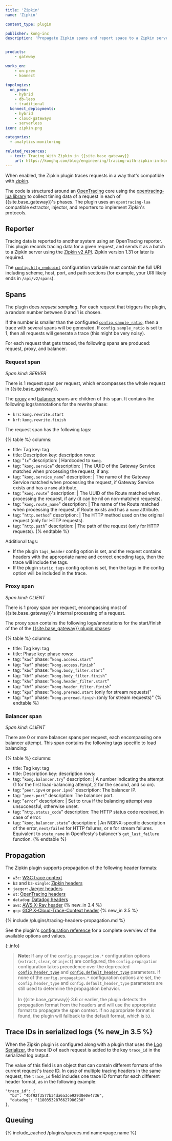 ```yaml
---
title: 'Zipkin'
name: 'Zipkin'

content_type: plugin

publisher: kong-inc
description: 'Propagate Zipkin spans and report space to a Zipkin server'


products:
    - gateway

works_on:
    - on-prem
    - konnect

topologies:
  on_prem:
    - hybrid
    - db-less
    - traditional
  konnect_deployments:
    - hybrid
    - cloud-gateways
    - serverless
icon: zipkin.png

categories:
  - analytics-monitoring

related_resources:
  - text: Tracing With Zipkin in {{site.base_gateway}}
    url: https://konghq.com/blog/engineering/tracing-with-zipkin-in-kong-2-1-0
---
```


When enabled, the Zipkin plugin traces requests in a way that's compatible with [zipkin](https://zipkin.io/).

The code is structured around an [OpenTracing](http://opentracing.io/) core using the [opentracing-lua library](https://github.com/Kong/opentracing-lua) to collect timing data of a request in each of {{site.base_gateway}}'s phases.
The plugin uses an `opentracing-lua` compatible extractor, injector, and reporters to implement Zipkin's protocols.


## Reporter

Tracing data is reported to another system using an OpenTracing reporter.
This plugin records tracing data for a given request, and sends it as a batch to a Zipkin server using the [Zipkin v2 API](https://zipkin.io/zipkin-api/#/default/post_spans). Zipkin version 1.31 or later is required.

The [`config.http_endpoint`](/plugins/zipkin/reference/#schema--config-http-endpoint) configuration variable must contain the full URI including scheme, host, port, and path sections (for example, your URI likely ends in `/api/v2/spans`).

## Spans

The plugin does *request sampling*. For each request that triggers the plugin, a random number between 0 and 1 is chosen.

If the number is smaller than the configured [`config.sample_ratio`](/plugins/zipkin/reference/#schema--config-sample-ratio), then a trace with several spans will be generated. If `config.sample_ratio` is set to 1, then all requests will generate a trace (this might be very noisy).

For each request that gets traced, the following spans are produced: request, proxy, and balancer.

### Request span

_Span kind: SERVER_

There is 1 request span per request, which encompasses the whole request in {{site.base_gateway}}.

The [proxy](#proxy-span) and [balancer](#balancer-span) spans are children of this span. It contains the following logs/annotations for the rewrite phase:

* `krs`: `kong.rewrite.start`
* `krf`: `kong.rewrite.finish`

The request span has the following tags:

<!--vale off-->
{% table %}
columns:
  - title: Tag
    key: tag
  - title: Description
    key: description
rows:
  - tag: "`lc`"
    description: |
      Hardcoded to `kong`.
  - tag: "`kong.service`" 
    description: |
      The UUID of the Gateway Service matched when processing the request, if any.
  - tag: "`kong.service_name`"
    description: |
      The name of the Gateway Service matched when processing the request, if Gateway Service exists and has a `name` attribute.
  - tag: "`kong.route`"
    description: |
      The UUID of the Route matched when processing the request, if any (it can be nil on non-matched requests).
  - tag: "`kong.route_name`"
    description: |
      The name of the Route matched when processing the request, if Route exists and has a `name` attribute.
  - tag: "`http.method`"
    description: |
      The HTTP method used on the original request (only for HTTP requests).
  - tag: "`http.path`"
    description: |
      The path of the request (only for HTTP requests).
{% endtable %}
<!--vale on -->

Additional tags: 
* If the plugin `tags_header` config option is set, and the request contains headers with the appropriate name and correct encoding tags, then the trace will include the tags.
* If the plugin `static_tags` config option is set, then the tags in the config option will be included in the trace.

### Proxy span

_Span kind: CLIENT_

There is 1 proxy span per request, encompassing most of {{site.base_gateway}}'s internal processing of a request.

The proxy span contains the following logs/annotations for the start/finish of the of the [{{site.base_gateway}} plugin phases](/gateway/entities/plugin/#plugin-contexts):

{% table %}
columns:
  - title: Tag
    key: tag
  - title: Phase
    key: phase
rows:
  - tag: "`kas`"
    phase: "`kong.access.start`"
  - tag: "`kaf`"
    phase: "`kong.access.finish`"
  - tag: "`kbs`"
    phase: "`kong.body_filter.start`"
  - tag: "`kbf`"
    phase: "`kong.body_filter.finish`"
  - tag: "`khs`"
    phase: "`kong.header_filter.start`"
  - tag: "`khf`"
    phase: "`kong.header_filter.finish`"
  - tag: "`kps`"
    phase: "`kong.preread.start` (only for stream requests)"
  - tag: "`kpf`"
    phase: "`kong.preread.finish` (only for stream requests)"
{% endtable %}
<!--vale on-->

### Balancer span

_Span kind: CLIENT_

There are 0 or more balancer spans per request, each encompassing one balancer attempt.
This span contains the following tags specific to load balancing:

<!--vale off-->
{% table %}
columns:
  - title: Tag
    key: tag
  - title: Description
    key: description
rows:
  - tag: "`kong.balancer.try`"
    description: |
      A number indicating the attempt (1 for the first load-balancing attempt, 2 for the second, and so on).
  - tag: "`peer.ipv4` or `peer.ipv6`"
    description: The balancer IP.
  - tag: "`peer.port`"
    description: The balancer port.
  - tag: "`error`"
    description: |
      Set to `true` if the balancing attempt was unsuccessful, otherwise unset.
  - tag: "`http.status_code`"
    description: The HTTP status code received, in case of error.
  - tag: "`kong.balancer.state`"
    description: |
      An NGINX-specific description of the error, `next/failed` for HTTP failures, or `0` for stream failures.
      Equivalent to `state_name` in OpenResty's balancer's `get_last_failure` function.
{% endtable %}
<!--vale on-->

## Propagation

The Zipkin plugin supports propagation of the following header formats:
- `w3c`: [W3C trace context](https://www.w3.org/TR/trace-context/)
- `b3` and `b3-single`: [Zipkin headers](https://github.com/openzipkin/b3-propagation)
- `jaeger`: [Jaeger headers](https://www.jaegertracing.io/docs/1.20/client-libraries/#propagation-format)
- `ot`: [OpenTracing headers](https://github.com/opentracing/specification/blob/master/rfc/trace_identifiers.md)
- `datadog`: [Datadog headers](https://docs.datadoghq.com/tracing/trace_collection/library_config/go/#trace-context-propagation-for-distributed-tracing)
- `aws`: [AWS X-Ray header](https://docs.aws.amazon.com/xray/latest/devguide/xray-concepts.html#xray-concepts-tracingheader) {% new_in 3.4 %}
- `gcp`: [GCP X-Cloud-Trace-Context header](https://cloud.google.com/trace/docs/setup#force-trace) {% new_in 3.5 %}

{% include /plugins/tracing-headers-propagation.md %}

See the plugin's [configuration reference](/plugins/zipkin/reference/#schema--config-propagation) for a complete overview of the available options and values.

{:.info}
> **Note:** If any of the `config.propagation.*` configuration options (`extract`, `clear`,  or `inject`) are configured, the `config.propagation` configuration takes precedence over the deprecated [`config.header_type`](/plugins/zipkin/reference/#schema--config-header-type) and [`config.default_header_type`](/plugins/zipkin/reference/#schema--config-default-header-type) parameters. 
If none of the `config.propagation.*` configuration options are set, the `config.header_type` and `config.default_header_type` parameters are still used to determine the propagation behavior.
<br><br>In {{site.base_gateway}} 3.6 or earlier, the plugin detects the propagation format from the headers and will use the appropriate format to propagate the span context. If no appropriate format is found, the plugin will fallback to the default format, which is `b3`.

## Trace IDs in serialized logs {% new_in 3.5 %}

When the Zipkin plugin is configured along with a plugin that uses the 
[Log Serializer](/gateway/pdk/reference/kong.log/#kong-log-serialize),
the trace ID of each request is added to the key `trace_id` in the serialized log output.

The value of this field is an object that can contain different formats
of the current request's trace ID. In case of multiple tracing headers in the
same request, the `trace_id` field includes one trace ID format
for each different header format, as in the following example:

```
"trace_id": {
  "b3": "4bf92f3577b34da6a3ce929d0e0e4736",
  "datadog": "11803532876627986230"
},
```

## Queuing

{% include_cached /plugins/queues.md name=page.name %}